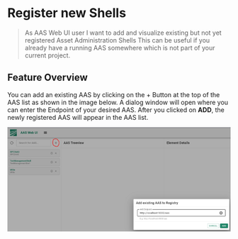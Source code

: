 # Register new Shells
>As AAS Web UI user
>I want to add and visualize existing but not yet registered Asset Administration Shells
>This can be useful if you already have a running AAS somewhere which is not part of your current project.

## Feature Overview
You can add an existing AAS by clicking on the + Button at the top of the AAS list as shown in the image below. A dialog window will open where you can enter the Endpoint of your desired AAS. After you clicked on **ADD**, the newly registered AAS will appear in the AAS list.

![Register new Asset Administration Shell](../features/images/800px-AddExistingAASToRegistry.png)